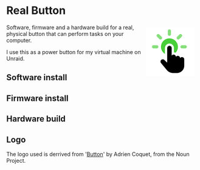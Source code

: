 # Real Button

<img src="docs/logo.png" height="128" style="float:right;margin:8px"/>

Software, firmware and a hardware build for a real, physical button that can perform tasks on your computer.

I use this as a power button for my virtual machine on Unraid.

## Software install

## Firmware install

## Hardware build

## Logo

The logo used is derrived from '[Button](https://thenounproject.com/search/?q=button&i=2211256)' by Adrien Coquet, from the Noun Project.
